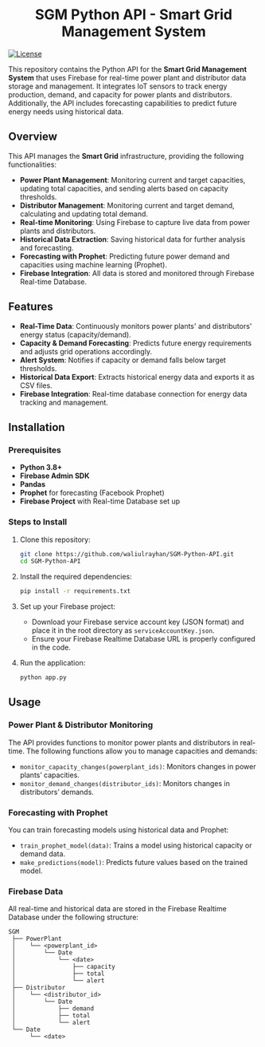 <h1 align="center">SGM Python API - Smart Grid Management System</h1>

[![License](https://img.shields.io/badge/license-MIT-green.svg)](LICENSE)

This repository contains the Python API for the **Smart Grid Management System** that uses Firebase for real-time power plant and distributor data storage and management. It integrates IoT sensors to track energy production, demand, and capacity for power plants and distributors. Additionally, the API includes forecasting capabilities to predict future energy needs using historical data.

## Overview

This API manages the **Smart Grid** infrastructure, providing the following functionalities:
- **Power Plant Management**: Monitoring current and target capacities, updating total capacities, and sending alerts based on capacity thresholds.
- **Distributor Management**: Monitoring current and target demand, calculating and updating total demand.
- **Real-time Monitoring**: Using Firebase to capture live data from power plants and distributors.
- **Historical Data Extraction**: Saving historical data for further analysis and forecasting.
- **Forecasting with Prophet**: Predicting future power demand and capacities using machine learning (Prophet).
- **Firebase Integration**: All data is stored and monitored through Firebase Real-time Database.

## Features

- **Real-Time Data**: Continuously monitors power plants' and distributors' energy status (capacity/demand).
- **Capacity & Demand Forecasting**: Predicts future energy requirements and adjusts grid operations accordingly.
- **Alert System**: Notifies if capacity or demand falls below target thresholds.
- **Historical Data Export**: Extracts historical energy data and exports it as CSV files.
- **Firebase Integration**: Real-time database connection for energy data tracking and management.

## Installation

### Prerequisites

- **Python 3.8+**
- **Firebase Admin SDK**
- **Pandas**
- **Prophet** for forecasting (Facebook Prophet)
- **Firebase Project** with Real-time Database set up

### Steps to Install

1. Clone this repository:
    ```bash
    git clone https://github.com/waliulrayhan/SGM-Python-API.git
    cd SGM-Python-API
    ```

2. Install the required dependencies:
    ```bash
    pip install -r requirements.txt
    ```

3. Set up your Firebase project:
    - Download your Firebase service account key (JSON format) and place it in the root directory as `serviceAccountKey.json`.
    - Ensure your Firebase Realtime Database URL is properly configured in the code.

4. Run the application:
    ```bash
    python app.py
    ```

## Usage

### Power Plant & Distributor Monitoring

The API provides functions to monitor power plants and distributors in real-time. The following functions allow you to manage capacities and demands:

- `monitor_capacity_changes(powerplant_ids)`: Monitors changes in power plants’ capacities.
- `monitor_demand_changes(distributor_ids)`: Monitors changes in distributors’ demands.

### Forecasting with Prophet

You can train forecasting models using historical data and Prophet:

- `train_prophet_model(data)`: Trains a model using historical capacity or demand data.
- `make_predictions(model)`: Predicts future values based on the trained model.

### Firebase Data

All real-time and historical data are stored in the Firebase Realtime Database under the following structure:
```plaintext
SGM
 ├── PowerPlant
 │    └── <powerplant_id>
 │        └── Date
 │            └── <date>
 │                ├── capacity
 │                ├── total
 │                └── alert
 ├── Distributor
 │    └── <distributor_id>
 │        └── Date
 │            ├── demand
 │            ├── total
 │            └── alert
 └── Date
      └── <date>

